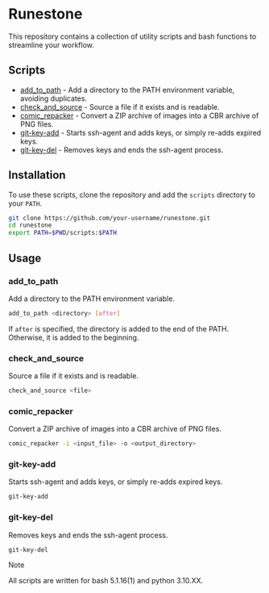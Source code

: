 # Runestone

This repository contains a collection of utility scripts and bash functions to streamline your workflow.

## Scripts

- [add_to_path](scripts/add_to_path) - Add a directory to the PATH environment variable, avoiding duplicates.
- [check_and_source](scripts/check_and_source) - Source a file if it exists and is readable.
- [comic_repacker](scripts/comic_repacker) - Convert a ZIP archive of images into a CBR archive of PNG files.
- [git-key-add](scripts/git-key-add) - Starts ssh-agent and adds keys, or simply re-adds expired keys.
- [git-key-del](scripts/git-key-del) - Removes keys and ends the ssh-agent process.

## Installation

To use these scripts, clone the repository and add the `scripts` directory to your `PATH`.

```bash
git clone https://github.com/your-username/runestone.git
cd runestone
export PATH=$PWD/scripts:$PATH
```

## Usage

### add_to_path

Add a directory to the PATH environment variable.

```bash
add_to_path <directory> [after]
```

If `after` is specified, the directory is added to the end of the PATH. Otherwise, it is added to the beginning.

### check_and_source

Source a file if it exists and is readable.

```bash
check_and_source <file>
```

### comic_repacker

Convert a ZIP archive of images into a CBR archive of PNG files.

```bash
comic_repacker -i <input_file> -o <output_directory>
```

### git-key-add

Starts ssh-agent and adds keys, or simply re-adds expired keys.

```bash
git-key-add
```

### git-key-del

Removes keys and ends the ssh-agent process.

```bash
git-key-del
```

> [!NOTE]
> All scripts are written for bash 5.1.16(1) and python 3.10.XX.
